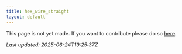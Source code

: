 ```yaml
---
title: hex_wire_straight
layout: default
---
```


This page is not yet made. If you want to contribute please do so [here](https://github.com/CrazyH2/Bigstone/blob/wiki/components/hex_wire_straight.md).

_Last updated: 2025-06-24T19:25:37Z_
